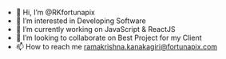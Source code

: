 - 👋 Hi, I’m @RKfortunapix
- 👀 I’m interested in Developing Software
- 🌱 I’m currently working on JavaScript & ReactJS
- 💞️ I’m looking to collaborate on Best Project for my Client
- 📫 How to reach me ramakrishna.kanakagiri@fortunapix.com

<!---
RKfortunapix/RKfortunapix is a ✨ special ✨ repository because its `README.md` (this file) appears on your GitHub profile.
You can click the Preview link to take a look at your changes.
--->
